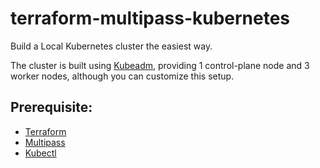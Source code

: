 # terraform-multipass-kubernetes
Build a Local Kubernetes cluster the easiest way.

The cluster is built using [Kubeadm](https://kubernetes.io/docs/setup/production-environment/tools/kubeadm/create-cluster-kubeadm/), providing 1 control-plane node and 3 worker nodes, although you can customize this setup.
## Prerequisite:
* [Terraform](https://developer.hashicorp.com/terraform/downloads?product_intent=terraform)
* [Multipass](https://multipass.run/)
* [Kubectl](https://kubernetes.io/docs/tasks/tools/#kubectl)

